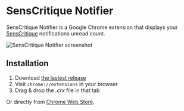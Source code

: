 SensCritique Notifier
=====================

SensCritique Notifier is a Google Chrome extension that displays your [SensCritique](http://www.senscritique.com) notifications unread count.

![SensCritique Notifier screenshot](https://raw.github.com/Narno/SensCritique-Notifier/master/doc/screenshot_640x400.png "SensCritique Notifier screenshot")

Installation
------------

1. Download [the lastest release](../../releases)
2. Visit ```chrome://extensions``` in your browser
3. Drag & drop the _.crx_ file in that tab

Or directly from [Chrome Web Store](https://chrome.google.com/webstore/detail/senscritique-notifier/modfdnhchpghpbfdngipkncfjcjmjjel).

